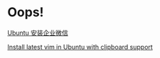 Oops!
====

[Ubuntu 安装企业微信](wxwork.md)

[Install latest vim in Ubuntu with clipboard support](vim.md)
